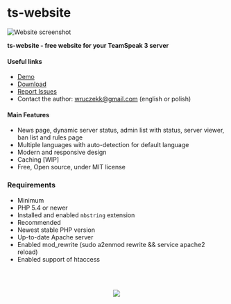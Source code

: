 # ts-website

![Website screenshot](http://i.imgur.com/gKZezVc.png)

**ts-website - free website for your TeamSpeak 3 server**<br>

#### Useful links
- [Demo](https://ts.wruczek.top/)
- [Download](https://github.com/Wruczek/ts-website/archive/master.zip)
- [Report Issues](https://github.com/Wruczek/ts-website/issues/new)
- Contact the author: wruczekk@gmail.com (english or polish)

#### Main Features
- News page, dynamic server status, admin list with status, server viewer, ban list and rules page
- Multiple languages with auto-detection for default language
- Modern and responsive design
- Caching [WIP]
- Free, Open source, under MIT license

### Requirements
- Minimum
 - PHP 5.4 or newer
 - Installed and enabled ``mbstring`` extension
- Recommended
 - Newest stable PHP version
 - Up-to-date Apache server
 - Enabled mod_rewrite (sudo a2enmod rewrite && service apache2 reload)
 - Enabled support of htaccess

<br><br>
<p align="center">
<a href="https://www.paypal.com/cgi-bin/webscr?cmd=_s-xclick&hosted_button_id=9PL5J7ULZQYJQ" target="_blank"><img src="https://i.imgur.com/s1u7rju.png?1"></a>
</p>
